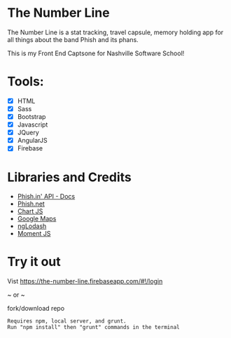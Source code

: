 # The Number Line

The Number Line is a stat tracking, travel capsule, memory holding app for all things about the band Phish and its phans.

This is my Front End Captsone for Nashville Software School!

# Tools:

- [x] HTML 
- [x] Sass 
- [x] Bootstrap 
- [x] Javascript 
- [x] JQuery 
- [x] AngularJS 
- [x] Firebase

# Libraries and Credits

- [Phish.in' API - Docs ](http://phish.in/api-docs)
- [Phish.net](http://phish.net/)
- [Chart JS](http://www.chartjs.org/)
- [Google Maps](https://developers.google.com/maps/)
- [ngLodash](https://github.com/rockabox/ng-lodash)
- [Moment JS](https://momentjs.com/)

# Try it out

Vist https://the-number-line.firebaseapp.com/#!/login

~ or ~

fork/download repo 

```
Requires npm, local server, and grunt.
Run "npm install" then "grunt" commands in the terminal  
```